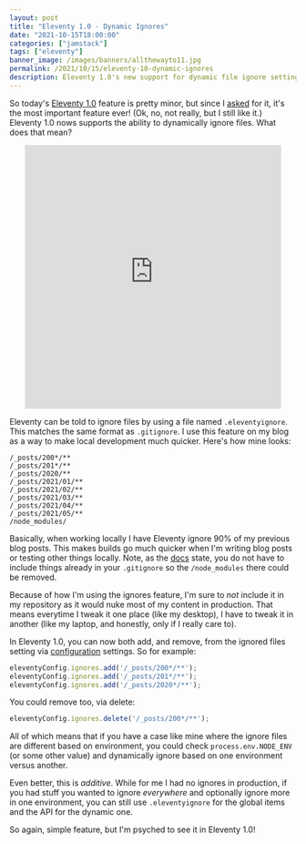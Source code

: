 ```yaml
---
layout: post
title: "Eleventy 1.0 - Dynamic Ignores"
date: "2021-10-15T18:00:00"
categories: ["jamstack"]
tags: ["eleventy"]
banner_image: /images/banners/allthewayto11.jpg
permalink: /2021/10/15/eleventy-10-dynamic-ignores
description: Eleventy 1.0's new support for dynamic file ignore settings.
---
```


So today's [Eleventy 1.0](https://www.11ty.dev/blog/eleventy-v1-beta/) feature is pretty minor, but since I [asked](https://github.com/11ty/eleventy/issues/894) for it, it's the most important feature ever! (Ok, no, not really, but I still like it.) Eleventy 1.0 nows supports the ability to dynamically ignore files. What does that mean?

<iframe src="https://assets.pinterest.com/ext/embed.html?id=291326669615728893" height="463" width="450" frameborder="0" scrolling="no" style="display:block; margin: 0 auto;" ></iframe>

Eleventy can be told to ignore files by using a file named `.eleventyignore`. This matches the same format as `.gitignore`. I use this feature on my blog as a way to make local development much quicker. Here's how mine looks:

```
/_posts/200*/**
/_posts/201*/**
/_posts/2020/**
/_posts/2021/01/**
/_posts/2021/02/**
/_posts/2021/03/**
/_posts/2021/04/**
/_posts/2021/05/**
/node_modules/
```

Basically, when working locally I have Eleventy ignore 90% of my previous blog posts. This makes builds go much quicker when I'm writing blog posts or testing other things locally. Note, as the [docs](https://www.11ty.dev/docs/ignores/) state, you do not have to include things already in your `.gitignore` so the `/node_modules` there could be removed.

Because of how I'm using the ignores feature, I'm sure to *not* include it in my repository as it would nuke most of my content in production. That means everytime I tweak it one place (like my desktop), I have to tweak it in another (like my laptop, and honestly, only if I really care to). 

In Eleventy 1.0, you can now both add, and remove, from the ignored files setting via [configuration](https://www.11ty.dev/docs/ignores/#configuration-api) settings. So for example:

```js
eleventyConfig.ignores.add('/_posts/200*/**');
eleventyConfig.ignores.add('/_posts/201*/**');
eleventyConfig.ignores.add('/_posts/2020*/**');
```

You could remove too, via delete:

```js
eleventyConfig.ignores.delete('/_posts/200*/**');
```

All of which means that if you have a case like mine where the ignore files are different based on environment, you could check `process.env.NODE_ENV` (or some other value) and dynamically ignore based on one environment versus another. 

Even better, this is *additive*. While for me I had no ignores in production, if you had stuff you wanted to ignore *everywhere* and optionally ignore more in one environment, you can still use `.eleventyignore` for the global items and the API for the dynamic one.

So again, simple feature, but I'm psyched to see it in Eleventy 1.0!